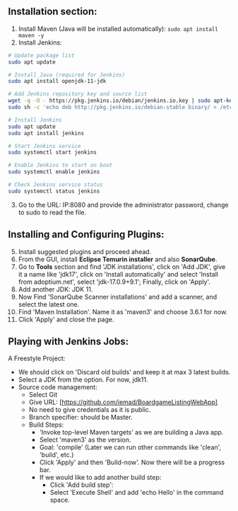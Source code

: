 ## Installation section:
1) Install Maven (Java will be installed automatically): `sudo apt install maven -y`
2) Install Jenkins:
```bash
# Update package list
sudo apt update

# Install Java (required for Jenkins)
sudo apt install openjdk-11-jdk

# Add Jenkins repository key and source list
wget -q -O - https://pkg.jenkins.io/debian/jenkins.io.key | sudo apt-key add -
sudo sh -c 'echo deb http://pkg.jenkins.io/debian-stable binary/ > /etc/apt/sources.list.d/jenkins.list'

# Install Jenkins
sudo apt update
sudo apt install jenkins

# Start Jenkins service
sudo systemctl start jenkins

# Enable Jenkins to start on boot
sudo systemctl enable jenkins

# Check Jenkins service status
sudo systemctl status jenkins
```
3) Go to the URL: IP:8080 and provide the administrator password, change to sudo to read the file.


## Installing and Configuring Plugins:
5) Install suggested plugins and proceed ahead.
6) From the GUI, install **Eclipse Temurin installer** and also **SonarQube**.
7) Go to **Tools** section and find 'JDK installations', click on 'Add JDK', give it a name like 'jdk17', click on 'Install automatically' and select 'Install from adoptium.net', select 'jdk-17.0.9+9.1'; Finally, click on 'Apply'.
8) Add another JDK: JDK 11.
9) Now Find 'SonarQube Scanner installations' and add a scanner, and select the latest one.
10) Find 'Maven Installation'. Name it as 'maven3' and choose 3.6.1 for now.
11) Click 'Apply' and close the page.


## Playing with Jenkins Jobs:
A Freestyle Project:
   - We should click on 'Discard old builds' and keep it at max 3 latest builds.
   - Select a JDK from the option. For now, jdk11.
   - Source code management:
       - Select Git
       - Give URL: [https://github.com/iemad/BoardgameListingWebApp]
       - No need to give credentials as it is public.
       - Branch specifier: should be Master.
       - Build Steps:
           - 'Invoke top-level Maven targets' as we are building a Java app.
           - Select 'maven3' as the version.
           - Goal: 'compile' (Later we can run other commands like 'clean', 'build', etc.)
           - Click 'Apply' and then 'Build-now'. Now there will be a progress bar.
           - If we would like to add another build step:
                - Click 'Add build step':
                - Select 'Execute Shell' and add 'echo Hello' in the command space.
         

